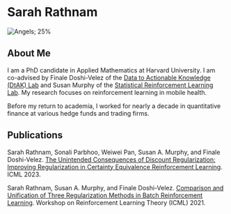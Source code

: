 # Sarah Rathnam  
![Angels; 25%](https://github.com/sarahrathnam/sarahrathnam.github.io/blob/main/DSC07539.jpg?raw=true)
## About Me
I am a PhD candidate in Applied Mathematics at Harvard University. I am co-advised by Finale Doshi-Velez of the [Data to Actionable Knowledge (DtAK) Lab](https://dtak.github.io/) and Susan Murphy of the [Statistical Reinforcement Learning Lab](http://people.seas.harvard.edu/~samurphy/lab/overview.html). My research focuses on reinforcement learning in mobile health.

Before my return to academia, I worked for nearly a decade in quantitative finance at various hedge funds and trading firms.

## Publications

Sarah Rathnam, Sonali Parbhoo, Weiwei Pan, Susan A. Murphy, and Finale Doshi-Velez. [The Unintended Consequences of Discount Regularization: Improving Regularization in Certainty Equivalence Reinforcement Learning](https://arxiv.org/pdf/2306.11208.pdf). ICML 2023.

Sarah Rathnam, Susan A. Murphy, and Finale Doshi-Velez. [Comparison and Unification of Three Regularization Methods in Batch Reinforcement Learning](https://arxiv.org/abs/2109.08134). Workshop on Reinforcement Learning Theory (ICML) 2021.

